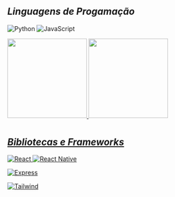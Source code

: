 


## ***Linguagens de Progamação***
![Python](https://img.shields.io/badge/python-3670A0?style=for-the-badge&logo=python&logoColor=ffdd54)
![JavaScript](https://img.shields.io/badge/JavaScript-F7DF1E?style=for-the-badge&logo=javascript&logoColor=black)


<div>
<a href="https://github.com/vinitakahash">
<img loading="lazy" height="180em" src="https://github-readme-stats.vercel.app/api?username=jaovini&show_icons=true&theme=github_dark&include_all_commits=true&count_private=true"/>
<img loading="lazy" height="180em" src="https://github-readme-stats.vercel.app/api/top-langs/?username=jaovini&layout=compact&langs_count=7&theme=github_dark"/>
</div>
  
#
## ***Bibliotecas e Frameworks***
![React](https://img.shields.io/badge/React-20232A?style=for-the-badge&logo=react&logoColor=61DAFB)
![React Native](https://img.shields.io/badge/React_Native-20232A?style=for-the-badge&logo=react&logoColor=61DAFB)

![Express](https://img.shields.io/badge/express.js-%23404d59.svg?style=for-the-badge&logo=express&logoColor=%2361DAFB)


![Tailwind](https://img.shields.io/badge/tailwindcss-%2338B2AC.svg?style=for-the-badge&logo=tailwind-css&logoColor=white)

